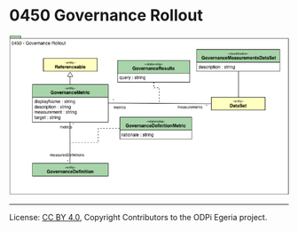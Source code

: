 <!-- SPDX-License-Identifier: CC-BY-4.0 -->
<!-- Copyright Contributors to the ODPi Egeria project. -->

# 0450 Governance Rollout

![UML](0450-Governance-Rollout.png)


----
License: [CC BY 4.0](https://creativecommons.org/licenses/by/4.0/),
Copyright Contributors to the ODPi Egeria project.